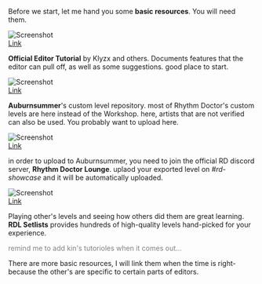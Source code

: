 Before we start, let me hand you some <b style="--d:0">b</b><b style="--d:1">a</b><b style="--d:2">s</b><b style="--d:3">i</b><b style="--d:4">c</b><b style="--d:5">&nbsp;</b><b style="--d:6">r</b><b style="--d:7">e</b><b style="--d:8">s</b><b style="--d:9">o</b><b style="--d:10">u</b><b style="--d:11">r</b><b style="--d:12">c</b><b style="--d:13">e</b><b style="--d:14">s</b>. You will need them.

![Screenshot](/rdtutorial/public/images/basics/gitbook_screenshot.PNG)  
[Link](https://rhythm-doctor.gitbook.io/level-editor/)

<b style="--d:0">O</b><b style="--d:1">f</b><b style="--d:2">f</b><b style="--d:3">i</b><b style="--d:4">c</b><b style="--d:5">i</b><b style="--d:6">a</b><b style="--d:7">l</b><b style="--d:8">&nbsp;</b><b style="--d:9">E</b><b style="--d:10">d</b><b style="--d:11">i</b><b style="--d:12">t</b><b style="--d:13">o</b><b style="--d:14">r</b><b style="--d:15">&nbsp;</b><b style="--d:16">T</b><b style="--d:17">u</b><b style="--d:18">t</b><b style="--d:19">o</b><b style="--d:20">r</b><b style="--d:21">i</b><b style="--d:22">a</b><b style="--d:23">l</b> by Klyzx and others. Documents features that the editor can pull off, as well as some suggestions. good place to start. 

![Screenshot](/rdtutorial/public/images/basics/auburnsummer_screenshot.PNG)  
[Link](https://auburnsummer.github.io/rdlevels/)

<b style="--d:0">A</b><b style="--d:1">u</b><b style="--d:2">b</b><b style="--d:3">u</b><b style="--d:4">r</b><b style="--d:5">n</b><b style="--d:6">s</b><b style="--d:7">u</b><b style="--d:8">m</b><b style="--d:9">m</b><b style="--d:10">e</b><b style="--d:11">r</b>'s custom level repository. most of Rhythm Doctor's custom levels are here instead of the Workshop. here, artists that are not verified can also be used. You probably want to upload here.

![Screenshot](/rdtutorial/public/images/basics/rdl_screenshot.PNG)  
[Link](https://discord.gg/rhythmdr)

in order to upload to Auburnsummer, you need to join the official RD discord server, <b style="--d:0">R</b><b style="--d:1">h</b><b style="--d:2">y</b><b style="--d:3">t</b><b style="--d:4">h</b><b style="--d:5">m</b><b style="--d:6">&nbsp;</b><b style="--d:7">D</b><b style="--d:8">o</b><b style="--d:9">c</b><b style="--d:10">t</b><b style="--d:11">o</b><b style="--d:12">r</b><b style="--d:13">&nbsp;</b><b style="--d:14">L</b><b style="--d:15">o</b><b style="--d:16">u</b><b style="--d:17">n</b><b style="--d:18">g</b><b style="--d:19">e</b>. uplaod your exported level on *#rd-showcase* and it will be automatically uploaded.

![Screenshot](/rdtutorial/public/images/basics/setlist_screenshot.PNG)  
[Link](https://docs.google.com/spreadsheets/d/1acZltH8MKs81Nu-BOsaupeWfjJVDiDVoVzbIKepPdYQ/edit#gid=1233036881)

Playing other's levels and seeing how others did them are great learning. <b style="--d:0">R</b><b style="--d:1">D</b><b style="--d:2">L</b><b style="--d:3">&nbsp;</b><b style="--d:4">S</b><b style="--d:5">e</b><b style="--d:6">t</b><b style="--d:7">l</b><b style="--d:8">i</b><b style="--d:9">s</b><b style="--d:10">t</b><b style="--d:11">s</b> provides hundreds of high-quality levels hand-picked for your experience.

<c><span style="color:#808080">remind me to add kin's tutorioles when it comes out...</span></c>

There are more basic resources, I will link them when the time is right- because the other's are specific to certain parts of editors.